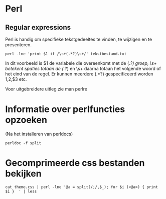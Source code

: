 # Perl

## Regular expressions
 
Perl is handig om specifieke tekstgedeeltes te vinden, te wijzigen en te presenteren. 
 
    perl -lne 'print $1 if /\s+(.*?)\s+/' tekstbestand.txt
 
In dit voorbeeld is $1 de variabele die overeenkomt met de (.*?) groep, \s+ betekent spaties totaan 
de (.*?) en \s+ daarna totaan het volgende woord of het eind van de regel.
Er kunnen meerdere (.*?) gespecificeerd worden $1,$2,$3 etc.
 
Voor uitgebreidere uitleg zie man perlre

# Informatie over perlfuncties opzoeken

(Na het installeren van perldocs)

    perldoc -f split

# Gecomprimeerde css bestanden bekijken 

    cat theme.css | perl -lne '@a = split(/;/,$_); for $i (<@a>) { print $i }  ' | less
 

